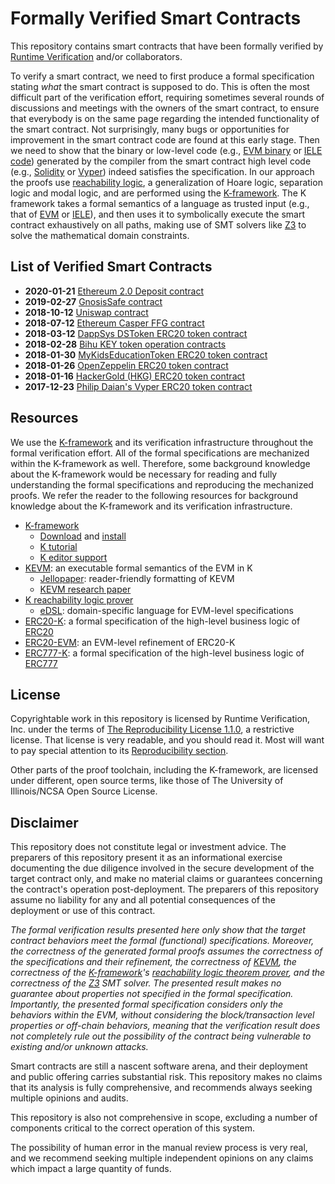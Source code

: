 # Formally Verified Smart Contracts

This repository contains smart contracts that have been formally verified by
[Runtime Verification](http://runtimeverification.com) and/or collaborators.

To verify a smart contract, we need to first produce a formal specification
stating *what* the smart contract is supposed to do.
This is often the most difficult part of the verification effort, requiring
sometimes several rounds of discussions and meetings with the owners of the
smart contract, to ensure that everybody is on the same page regarding the
intended functionality of the smart contract.
Not surprisingly, many bugs or opportunities for improvement in the smart
contract code are found at this early stage.
Then we need to show that the binary or low-level code
(e.g., [EVM binary][KEVM] or [IELE code][IELE]) generated
by the compiler from the smart contract high level code
(e.g., [Solidity] or [Vyper]) indeed satisfies the specification.
In our approach the proofs use [reachability logic],
a generalization of Hoare logic, separation logic and modal logic, and are
performed using the [K-framework].
The K framework takes a formal semantics of a language as trusted input
(e.g., that of [EVM][KEVM] or [IELE]), and then uses
it to symbolically execute the smart contract exhaustively on all paths,
making use of SMT solvers like [Z3] to solve the mathematical domain constraints.

<!--
* **2018-??-??** Casper - Ethereum Foundation
* **2018-??-??** Fabian Vogelsteller's ICO contract and ICO schema
-->

## List of Verified Smart Contracts

* **2020-01-21** [Ethereum 2.0 Deposit contract](/deposit/README.md)
* **2019-02-27** [GnosisSafe contract](/gnosis/GnosisSafe_RuntimeVerification.pdf)
* **2018-10-12** [Uniswap contract](/uniswap/README.md)
* **2018-07-12** [Ethereum Casper FFG contract](/casper/README.md)
* **2018-03-12** [DappSys DSToken ERC20 token contract](/erc20/ds-token/README.md)
* **2018-02-28** [Bihu KEY token operation contracts](/bihu/README.md)
* **2018-01-30** [MyKidsEducationToken ERC20 token contract](/erc20/hobby/README.md)
* **2018-01-26** [OpenZeppelin ERC20 token contract](/erc20/zeppelin/README.md)
* **2018-01-16** [HackerGold (HKG) ERC20 token contract](/erc20/hkg/README.md)
* **2017-12-23** [Philip Daian's Vyper ERC20 token contract](/erc20/vyper/README.md)

## Resources

We use the [K-framework] and its verification infrastructure throughout the formal verification effort.
All of the formal specifications are mechanized within the K-framework as well.
Therefore, some background knowledge about the K-framework would be necessary for reading and fully understanding the formal specifications and reproducing the mechanized proofs.
We refer the reader to the following resources for background knowledge about the K-framework and its verification infrastructure.

* [K-framework]
  * [Download] and [install]
  * [K tutorial]
  * [K editor support]
* [KEVM]: an executable formal semantics of the EVM in K
  * [Jellopaper]: reader-friendly formatting of KEVM
  * [KEVM research paper]
* [K reachability logic prover]
  * [eDSL]: domain-specific language for EVM-level specifications
* [ERC20-K]: a formal specification of the high-level business logic of [ERC20]
* [ERC20-EVM]: an EVM-level refinement of ERC20-K
* [ERC777-K]: a formal specification of the high-level business logic of [ERC777]

## License

Copyrightable work in this repository is licensed by Runtime Verification, Inc. under the terms of [The Reproducibility License 1.1.0](/LICENSE.md), a restrictive license.  That license is very readable, and you should read it.  Most will want to pay special attention to its [Reproducibility section](./LICENSE.md#reproducibility).

Other parts of the proof toolchain, including the K-framework, are licensed under different, open source terms, like those of The University of Illinois/NCSA Open Source License.

## Disclaimer

This repository does not constitute legal or investment advice. The preparers of this repository present it as an informational exercise documenting the due diligence involved in the secure development of the target contract only, and make no material claims or guarantees concerning the contract's operation post-deployment. The preparers of this repository assume no liability for any and all potential consequences of the deployment or use of this contract.

*The formal verification results presented here only show that the target contract behaviors meet the formal (functional) specifications. Moreover, the correctness of the generated formal proofs assumes the correctness of the specifications and their refinement, the correctness of [KEVM], the correctness of the [K-framework]'s [reachability logic theorem prover], and the correctness of the [Z3] SMT solver. The presented result makes no guarantee about properties not specified in the formal specification. Importantly, the presented formal specification considers only the behaviors within the EVM, without considering the block/transaction level properties or off-chain behaviors, meaning that the verification result does not completely rule out the possibility of the contract being vulnerable to existing and/or unknown attacks.*

Smart contracts are still a nascent software arena, and their deployment and public offering carries substantial risk. This repository makes no claims that its analysis is fully comprehensive, and recommends always seeking multiple opinions and audits.

This repository is also not comprehensive in scope, excluding a number of components critical to the correct operation of this system.

The possibility of human error in the manual review process is very real, and we recommend seeking multiple independent opinions on any claims which impact a large quantity of funds.


[KEVM]: <https://github.com/kframework/evm-semantics>
[K-framework]: <http://www.kframework.org>
[reachability logic theorem prover]: <http://fsl.cs.illinois.edu/index.php/Semantics-Based_Program_Verifiers_for_All_Languages>
[K reachability logic prover]: <http://fsl.cs.illinois.edu/index.php/Semantics-Based_Program_Verifiers_for_All_Languages>
[Download]: <https://github.com/kframework/k5/releases>
[install]: <https://github.com/kframework/k5/blob/master/README.md>
[K tutorial]: <https://github.com/kframework/k5/tree/master/k-distribution/tutorial>
[K editor support]: <https://github.com/kframework/k-editor-support>
[Jellopaper]: <https://jellopaper.org/>
[KEVM technical report]: <https://www.ideals.illinois.edu/handle/2142/97207>
[KEVM research paper]: <http://fsl.cs.illinois.edu/FSL/papers/2018/hildenbrandt-saxena-zhu-rodrigues-daian-guth-moore-zhang-park-rosu-2018-csf/hildenbrandt-saxena-zhu-rodrigues-daian-guth-moore-zhang-park-rosu-2018-csf-public.pdf>
[Z3]: <https://github.com/Z3Prover/z3>
[eDSL]: </resources/edsl.md>
[ERC20]: <https://github.com/ethereum/EIPs/blob/master/EIPS/eip-20.md>
[ERC20-K]: <https://github.com/runtimeverification/erc20-semantics>
[ERC20-EVM]: </resources/erc20-evm.md>
[ERC777]: <https://github.com/ethereum/eips/issues/777>

[IELE]: <https://github.com/runtimeverification/iele-semantics>
[Solidity]: <https://solidity.readthedocs.io/en/develop/>
[Vyper]: <https://github.com/ethereum/vyper>
[reachability logic]: <http://fsl.cs.illinois.edu/index.php/Reachability_Logic>
[ERC777-K]: <https://github.com/runtimeverification/erc777-semantics>
